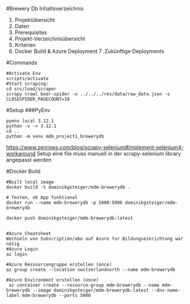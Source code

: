 #Brewery Db
Inhaltsverzeichnis
1. Projektübersicht
2. Daten
3. Prerequisites
4. Projekt-Verzeichnisübersicht
5. Kriterien
6. Docker Build & Azure Deployment
7 .Zukünftige Deployments

#Commands
```
#Activate Env
scripts/activate
#Start scraping:
cd src/load/scraper
scrapy crawl beer-spider -o ../../../res/data/raw_data.json -s CLOSESPIDER_PAGECOUNT=10
````
#Setup
###PyEnv
````
pyenv local 3.12.1
python -v -> 3.12.1
cd ..
python -m venv mdm_project1_brewerydb
````

https://www.zenrows.com/blog/scrapy-selenium#implement-selenium4-workaround
Setup eine file muss manuell in der scrapy-selenium library angepasst werden


#Docker Build


```
#Built local image
docker build -t dominikgsteiger/mdm-brewerydb .

# Testen, ob App funktional
docker run --name mdm-brewerydb -p 5000:5000 dominikgsteiger/mdm-brewerydb

docker push dominikgsteiger/mdm-brewerydb:latest


#Azure Cheatsheet
Wechseln von Subscription/abo auf Azure for Bildungseinrichtung war nötig
#Azure Login
az login

#Azure Ressourcengruppe erstellen (once)
az group create --location switzerlandnorth --name mdm-brewerydb

#Azure Environment erstellen (once)
 az container create --resource-group mdm-brewerydb --name mdm-brewerydb --image dominikgsteiger/mdm-brewerydb:latest --dns-name-label mdm-brewerydb --ports 5000
```